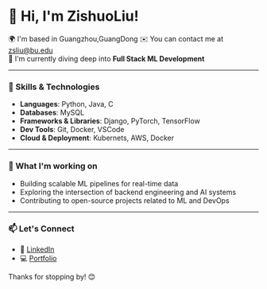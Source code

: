 # 👋 Hi, I'm ZishuoLiu!

🌍 I'm based in Guangzhou,GuangDong 
✉️ You can contact me at zsliu@bu.edu  
🧠 I'm currently diving deep into **Full Stack ML Development**

---

### 🚀 Skills & Technologies

- **Languages**: Python, Java, C  
- **Databases**: MySQL  
- **Frameworks & Libraries**: Django, PyTorch, TensorFlow  
- **Dev Tools**: Git, Docker, VSCode  
- **Cloud & Deployment**: Kubernets, AWS, Docker

---

### 📌 What I'm working on
- Building scalable ML pipelines for real-time data
- Exploring the intersection of backend engineering and AI systems
- Contributing to open-source projects related to ML and DevOps

---

### 📫 Let's Connect
- 💼 [LinkedIn](https://www.linkedin.com/in/zishuo-liu-2726b2301/)
- 💻 [Portfolio](https://SpringFoggy23.github.io/cv.html)

Thanks for stopping by! 😊

